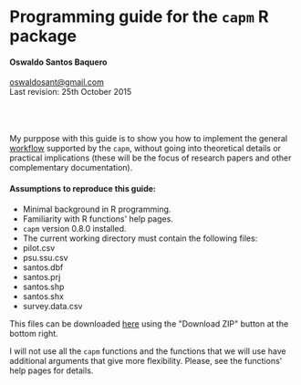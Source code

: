 # Programming guide for the `capm` R package
#### Oswaldo Santos Baquero
oswaldosant@gmail.com  
Last revision: 25th October 2015
<br><br><br><br>

My purppose with this guide is to show you how to implement the general [workflow](http://oswaldosantos.github.io/capm) supported by the `capm`, without going into theoretical details or practical implications (these will be the focus of research papers and other complementary documentation).  
 
#### Assumptions to reproduce this guide:

* Minimal background in R programming.
* Familiarity with R functions' help pages.
* `capm` version 0.8.0 installed.
* The current working directory must contain the following files: 
 * pilot.csv
 * psu.ssu.csv
 * santos.dbf
 * santos.prj
 * santos.shp
 * santos.shx
 * survey.data.csv

This files can be downloaded [here](https://github.com/oswaldosantos/programming-guide-for-the-capm-r-package) using the "Download ZIP" button at the bottom right.  

I will not use all the `capm` functions and the functions that we will use have additional arguments that give more flexibility. Please, see the functions' help pages for details.